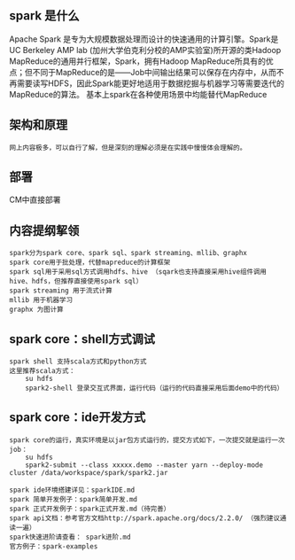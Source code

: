 ## spark 是什么
Apache Spark 是专为大规模数据处理而设计的快速通用的计算引擎。Spark是UC Berkeley AMP lab (加州大学伯克利分校的AMP实验室)所开源的类Hadoop MapReduce的通用并行框架，Spark，拥有Hadoop MapReduce所具有的优点；但不同于MapReduce的是——Job中间输出结果可以保存在内存中，从而不再需要读写HDFS，因此Spark能更好地适用于数据挖掘与机器学习等需要迭代的MapReduce的算法。
基本上spark在各种使用场景中均能替代MapReduce


## 架构和原理
    网上内容极多，可以自行了解，但是深刻的理解必须是在实践中慢慢体会理解的。


## 部署
CM中直接部署

## 内容提纲挈领
    spark分为spark core、spark sql、spark streaming、mllib、graphx
    spark core用于批处理，代替mapreduce的计算框架
    spark sql用于采用sql方式调用hdfs、hive （sqark也支持直接采用hive组件调用hive、hdfs，但推荐直接使用spark sql）
    spark streaming 用于流式计算
    mllib 用于机器学习
    graphx 为图计算


## spark core：shell方式调试
    spark shell 支持scala方式和python方式
    这里推荐scala方式：
        su hdfs
        spark2-shell 登录交互式界面，运行代码（运行的代码直接采用后面demo中的代码）

## spark core：ide开发方式
    spark core的运行，真实环境是以jar包方式运行的，提交方式如下，一次提交就是运行一次job：
        su hdfs
        spark2-submit --class xxxxx.demo --master yarn --deploy-mode cluster /data/workspace/spark/spark2.jar 

    spark ide环境搭建详见：sparkIDE.md
    spark 简单开发例子：spark简单开发.md
    spark 正式开发例子：spark正式开发.md（待完善）
    spark api文档：参考官方文档http://spark.apache.org/docs/2.2.0/ （强烈建议通读一遍）
    spark快速进阶请查看： spark进阶.md
    官方例子：spark-examples